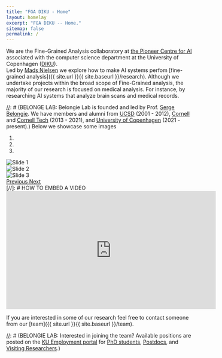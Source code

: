 ```yaml
---
title: "FGA DIKU - Home"
layout: homelay
excerpt: "FGA DIKU -- Home."
sitemap: false
permalink: /
---
```

We are the Fine-Grained Analysis collaboratory at [the Pioneer Centre for AI](https://www.aicentre.dk/) associated with the computer science department at the University of Copenhagen ([DIKU](https://di.ku.dk/english/)).  
Led by [Mads Nielsen](https://scholar.google.com/citations?user=2QCJXEkAAAAJ&hl=en) we explore how to make AI systems perfom [fine-grained analysis]({{ site.url }}{{ site.baseurl }}/research). Although we undertake projects within the broad scope of Fine-Grained analysis, the majority of our research is focused on medical analysis. For instance, by researching AI systems that analyze brain scans and medical records.

[//]: # (BELONGE LAB: Our lab carries out research in Computer Vision and Machine Learning, exploring problem areas including fine-grained analysis of multimodal data, self-supervised learning, 2D/3D generative models, and augmented reality.)

[//]: # (BELONGE LAB: Belongie Lab is founded and led by Prof. [Serge Belongie](https://scholar.google.com/citations?user=chD5XxkAAAAJ). We have members and alumni from [UCSD](https://ucsd.edu/) (2001 - 2012), [Cornell](https://www.cornell.edu/) and [Cornell Tech](https://www.tech.cornell.edu/) (2013 - 2021), and [University of Copenhagen](https://www.ku.dk/english/) (2021 - present).)
Below we showcase some images 

<div markdown="0" id="carousel" class="carousel slide" data-ride="carousel" data-interval="4000" data-pause="hover" >
<!-- Menu -->
    <ol class="carousel-indicators">
        <li data-target="#carousel" data-slide-to="0" class="active"></li>
        <li data-target="#carousel" data-slide-to="1"></li>
        <li data-target="#carousel" data-slide-to="2"></li>
    </ol>

<!-- Items -->
<div class="carousel-inner" markdown="0">
        <div class="item active">
            <img src="{{ site.url }}{{ site.baseurl }}/images/slider7001400/augmentations.png" alt="Slide 1" />
        </div>
        <div class="item">
            <img src="{{ site.url }}{{ site.baseurl }}/images/slider7001400/pretraining.png" alt="Slide 2" />
        </div>
        <div class="item">
            <img src="{{ site.url }}{{ site.baseurl }}/images/slider7001400/segmentations.png" alt="Slide 3" />
        </div>
</div>
  <a class="left carousel-control" href="#carousel" role="button" data-slide="prev">
    <span class="glyphicon glyphicon-chevron-left" aria-hidden="true"></span>
    <span class="sr-only">Previous</span>
  </a>
  <a class="right carousel-control" href="#carousel" role="button" data-slide="next">
    <span class="glyphicon glyphicon-chevron-right" aria-hidden="true"></span>
    <span class="sr-only">Next</span>
  </a>
</div>
[//]: # HOW TO EMBED A VIDEO <iframe width="560" height="315" src="https://www.youtube.com/embed/eQLcDmfmGB0" title="YouTube video player" frameborder="0" allow="accelerometer; autoplay; clipboard-write; encrypted-media; gyroscope; picture-in-picture" allowfullscreen></iframe>

If you are interested in some of our research feel free to contact someone from our [team]({{ site.url }}{{ site.baseurl }}/team).

[//]: # (BELONGIE LAB: Interested in joining the team? Available positions are posted on the [KU Employment portal](https://employment.ku.dk) for [PhD students](https://employment.ku.dk/phd), [Postdocs](https://employment.ku.dk/faculty), and [Visiting Researchers](https://employment.ku.dk/staff).)
